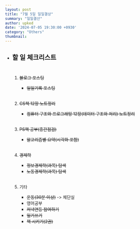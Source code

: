 ```yaml
---
layout: post
title: "7월 5일 일일결상"
summary: "일일결산"
author: upked
date: '2024-07-05 19:30:00 +0930'
category: "Others"
thumbnail:
---
```


- ## 할 일 체크리스트<br/><br/>



    1. ~~블로그 포스팅~~
        - ~~일일기록 포스팅~~<br/><br/>


    2. ~~CS책 12장 노트정리~~
        - ~~컴퓨터 구조와 프로그래밍 12장(데이터 구조와 처리) 노트정리~~<br/><br/>


    3. ~~PS책 공부(중간점검)~~
        - ~~알고리즘별 요약(시각화 포함)~~<br/><br/>


    4. ~~경제학~~
        - ~~정보경제학(과목) 탐색~~
        - ~~노동경제학(과목) 탐색~~<br/><br/>


    5. 기타
        - ~~운동(30분 이상)~~ -> 체단실
        - 영어공부
        - ~~저녁연등 참여하기~~
        - ~~일기쓰기~~
        - ~~책 시키기(2권)~~


